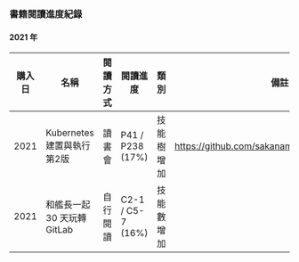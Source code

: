 ### 書籍閱讀進度紀錄

#### 2021 年

| 購入日      | 名稱                      | 閱讀方式    | 閱讀進度             | 類別      | 備註                                                  |
| ---------- | ------------------------ | ---------  | ------------------ | -------- | -----------------------------------------------------|
| 2021       | Kubernetes 建置與執行 第2版 | 讀書會     |  P41 / P238 (17%) | 技能樹增加 | https://github.com/sakanamax/SA_dockerReading |
| 2021       | 和艦長一起 30 天玩轉 GitLab | 自行閱讀    |  C2-1 / C5-7 (16%) | 技能數增加 |                                                      |